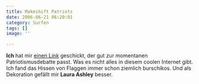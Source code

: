 ```yaml
---
title: Makeshift Patriots
date: 2006-06-21 06:20:01
category: Surfen
tags: []
image: ''

---
```


**Ich** hat mir [einen Link](http://hitlercats.motime.com/) geschickt, der gut zur momentanen Patriotismusdebatte passt. Was es nicht alles in diesem coolen Internet gibt. Ich fand das Hissen von Flaggen immer schon ziemlich burschikos. Und als Dekoration gefällt mir **Laura Ashley** besser.
